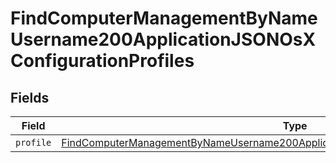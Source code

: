 # FindComputerManagementByNameUsername200ApplicationJSONOsXConfigurationProfiles


## Fields

| Field                                                                                                                                                                                                     | Type                                                                                                                                                                                                      | Required                                                                                                                                                                                                  | Description                                                                                                                                                                                               |
| --------------------------------------------------------------------------------------------------------------------------------------------------------------------------------------------------------- | --------------------------------------------------------------------------------------------------------------------------------------------------------------------------------------------------------- | --------------------------------------------------------------------------------------------------------------------------------------------------------------------------------------------------------- | --------------------------------------------------------------------------------------------------------------------------------------------------------------------------------------------------------- |
| `profile`                                                                                                                                                                                                 | [FindComputerManagementByNameUsername200ApplicationJSONOsXConfigurationProfilesProfile](../../models/operations/findcomputermanagementbynameusername200applicationjsonosxconfigurationprofilesprofile.md) | :heavy_minus_sign:                                                                                                                                                                                        | N/A                                                                                                                                                                                                       |